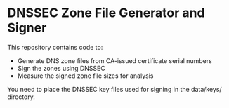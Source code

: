 # DNSSEC Zone File Generator and Signer

This repository contains code to:
- Generate DNS zone files from CA-issued certificate serial numbers
- Sign the zones using DNSSEC
- Measure the signed zone file sizes for analysis

You need to place the DNSSEC key files used for signing in the data/keys/ directory.


